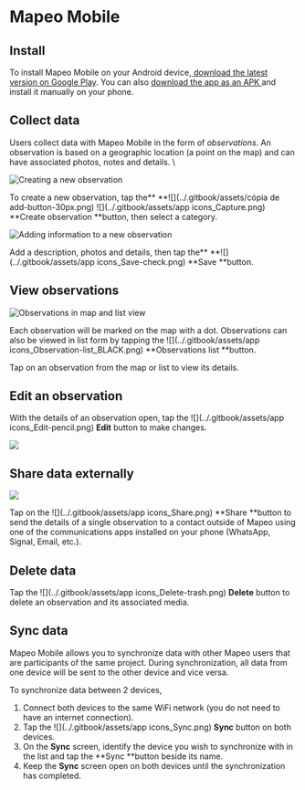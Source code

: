 # Mapeo Mobile

## Install

To install Mapeo Mobile on your Android device,[ download the latest version on Google Play​](https://play.google.com/store/apps/details?id=com.mapeo\&hl=en\_US). ​You can also [download the app as an APK ](https://apk.mapeo.app/latest/)and install it manually on your phone. ​

## Collect data

Users collect data with Mapeo Mobile in the form of _observations_. An observation is based on a geographic location (a point on the map) and can have associated photos, notes and details. \


![Creating a new observation](../../.gitbook/assets/mm-homescreen-and-categories.png)

To create a new observation, tap the** **![](../.gitbook/assets/cópia de add-button-30px.png) ![](../.gitbook/assets/app icons\_Capture.png) **Create observation **button, then select a category.

![Adding information to a new observation](../../.gitbook/assets/mm-observation-add-details.png)

Add a description, photos and details, then tap the** **![](../.gitbook/assets/app icons\_Save-check.png) **Save **button.

## View observations

![Observations in map and list view](../../.gitbook/assets/mm-view-obs-map-list.png)

Each observation will be marked on the map with a dot. Observations can also be viewed in list form by tapping the ![](../.gitbook/assets/app icons\_Observation-list\_BLACK.png) **Observations list **button.

Tap on an observation from the map or list to view its details.&#x20;

## Edit an observation

With the details of an observation open, tap the ![](../.gitbook/assets/app icons\_Edit-pencil.png) **Edit** button to make changes.

![](../../.gitbook/assets/mm-edit-obs-icon.png)

## Share data externally

![](../../.gitbook/assets/mm-observation-view.png)

Tap on the ![](../.gitbook/assets/app icons\_Share.png) **Share **button to send the details of a single observation to a contact outside of Mapeo using one of the communications apps installed on your phone (WhatsApp, Signal, Email, etc.).

## Delete data

Tap the ![](../.gitbook/assets/app icons\_Delete-trash.png) **Delete** button to delete an observation and its associated media.

## Sync data

Mapeo Mobile allows you to synchronize data with other Mapeo users that are participants of the same project. During synchronization, all data from one device will be sent to the other device and vice versa.

To synchronize data between 2 devices,

1. Connect both devices to the same WiFi network (you do not need to have an internet connection).
2. Tap the ![](../.gitbook/assets/app icons\_Sync.png) **Sync** button on both devices.
3. On the **Sync** screen, identify the device you wish to synchronize with in the list and tap the **Sync **button beside its name.
4. Keep the **Sync** screen open on both devices until the synchronization has completed.
